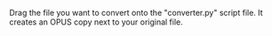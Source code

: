 Drag the file you want to convert onto the "converter.py" script file. It creates an OPUS copy next to your original file.
